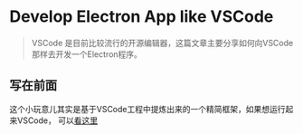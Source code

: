 # Develop Electron App like VSCode

> VSCode 是目前比较流行的开源编辑器，这篇文章主要分享如何向VSCode那样去开发一个Electron程序。

## 写在前面

这个小玩意儿其实是基于VSCode工程中提炼出来的一个精简框架，如果想运行起来VSCode， 可以[看这里](https://github.com/microsoft/vscode/wiki/How-to-Contribute)